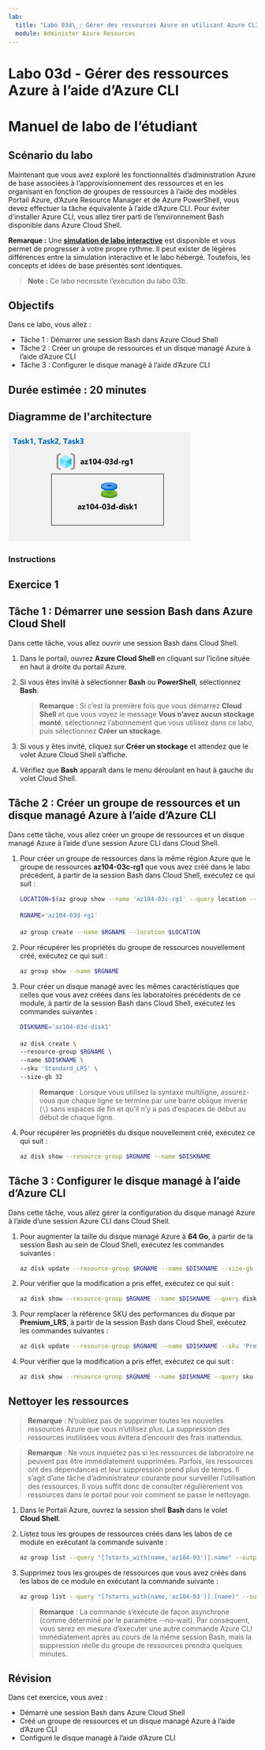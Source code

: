 ```yaml
---
lab:
  title: "Labo 03d\_: Gérer des ressources Azure en utilisant Azure CLI"
  module: Administer Azure Resources
---
```


# Labo 03d - Gérer des ressources Azure à l’aide d’Azure CLI
# Manuel de labo de l’étudiant

## Scénario du labo

Maintenant que vous avez exploré les fonctionnalités d’administration Azure de base associées à l’approvisionnement des ressources et en les organisant en fonction de groupes de ressources à l’aide des modèles Portail Azure, d’Azure Resource Manager et de Azure PowerShell, vous devez effectuer la tâche équivalente à l’aide d’Azure CLI. Pour éviter d’installer Azure CLI, vous allez tirer parti de l’environnement Bash disponible dans Azure Cloud Shell.

**Remarque :** Une **[simulation de labo interactive](https://mslabs.cloudguides.com/guides/AZ-104%20Exam%20Guide%20-%20Microsoft%20Azure%20Administrator%20Exercise%207)** est disponible et vous permet de progresser à votre propre rythme. Il peut exister de légères différences entre la simulation interactive et le labo hébergé. Toutefois, les concepts et idées de base présentés sont identiques. 

>**Note :** Ce labo nécessite l’exécution du labo 03b.

## Objectifs

Dans ce labo, vous allez :

+ Tâche 1 : Démarrer une session Bash dans Azure Cloud Shell
+ Tâche 2 : Créer un groupe de ressources et un disque managé Azure à l’aide d’Azure CLI
+ Tâche 3 : Configurer le disque managé à l’aide d’Azure CLI

## Durée estimée : 20 minutes

## Diagramme de l'architecture

![image](../media/lab03d.png)

### Instructions

## Exercice 1

## Tâche 1 : Démarrer une session Bash dans Azure Cloud Shell

Dans cette tâche, vous allez ouvrir une session Bash dans Cloud Shell. 

1. Dans le portail, ouvrez **Azure Cloud Shell** en cliquant sur l’icône située en haut à droite du portail Azure.

1. Si vous êtes invité à sélectionner **Bash** ou **PowerShell**, sélectionnez **Bash**. 

    >**Remarque** : Si c’est la première fois que vous démarrez **Cloud Shell** et que vous voyez le message **Vous n’avez aucun stockage monté**, sélectionnez l’abonnement que vous utilisez dans ce labo, puis sélectionnez **Créer un stockage**. 

1. Si vous y êtes invité, cliquez sur **Créer un stockage** et attendez que le volet Azure Cloud Shell s’affiche. 

1. Vérifiez que **Bash** apparaît dans le menu déroulant en haut à gauche du volet Cloud Shell.

## Tâche 2 : Créer un groupe de ressources et un disque managé Azure à l’aide d’Azure CLI

Dans cette tâche, vous allez créer un groupe de ressources et un disque managé Azure à l’aide d’une session Azure CLI dans Cloud Shell.

1. Pour créer un groupe de ressources dans la même région Azure que le groupe de ressources **az104-03c-rg1** que vous avez créé dans le labo précédent, à partir de la session Bash dans Cloud Shell, exécutez ce qui suit :

   ```sh
   LOCATION=$(az group show --name 'az104-03c-rg1' --query location --out tsv)

   RGNAME='az104-03d-rg1'

   az group create --name $RGNAME --location $LOCATION
   ```
1. Pour récupérer les propriétés du groupe de ressources nouvellement créé, exécutez ce qui suit :

   ```sh
   az group show --name $RGNAME
   ```
1. Pour créer un disque managé avec les mêmes caractéristiques que celles que vous avez créées dans les laboratoires précédents de ce module, à partir de la session Bash dans Cloud Shell, exécutez les commandes suivantes :

   ```sh
   DISKNAME='az104-03d-disk1'

   az disk create \
   --resource-group $RGNAME \
   --name $DISKNAME \
   --sku 'Standard_LRS' \
   --size-gb 32
   ```
    >**Remarque** : Lorsque vous utilisez la syntaxe multiligne, assurez-vous que chaque ligne se termine par une barre oblique inverse (`\`) sans espaces de fin et qu’il n’y a pas d’espaces de début au début de chaque ligne.

1. Pour récupérer les propriétés du disque nouvellement créé, exécutez ce qui suit :

   ```sh
   az disk show --resource-group $RGNAME --name $DISKNAME
   ```

## Tâche 3 : Configurer le disque managé à l’aide d’Azure CLI

Dans cette tâche, vous allez gérer la configuration du disque managé Azure à l’aide d’une session Azure CLI dans Cloud Shell. 

1. Pour augmenter la taille du disque managé Azure à **64 Go**, à partir de la session Bash au sein de Cloud Shell, exécutez les commandes suivantes :

   ```sh
   az disk update --resource-group $RGNAME --name $DISKNAME --size-gb 64
   ```

1. Pour vérifier que la modification a pris effet, exécutez ce qui suit :

   ```sh
   az disk show --resource-group $RGNAME --name $DISKNAME --query diskSizeGB
   ```

1. Pour remplacer la référence SKU des performances du disque par **Premium_LRS**, à partir de la session Bash dans Cloud Shell, exécutez les commandes suivantes :

   ```sh
   az disk update --resource-group $RGNAME --name $DISKNAME --sku 'Premium_LRS'
   ```

1. Pour vérifier que la modification a pris effet, exécutez ce qui suit :

   ```sh
   az disk show --resource-group $RGNAME --name $DISKNAME --query sku
   ```

## Nettoyer les ressources

 > **Remarque** : N’oubliez pas de supprimer toutes les nouvelles ressources Azure que vous n’utilisez plus. La suppression des ressources inutilisées vous évitera d’encourir des frais inattendus.

 > **Remarque** :  Ne vous inquiétez pas si les ressources de laboratoire ne peuvent pas être immédiatement supprimées. Parfois, les ressources ont des dépendances et leur suppression prend plus de temps. Il s’agit d’une tâche d’administrateur courante pour surveiller l’utilisation des ressources. Il vous suffit donc de consulter régulièrement vos ressources dans le portail pour voir comment se passe le nettoyage. 

1. Dans le Portail Azure, ouvrez la session shell **Bash** dans le volet **Cloud Shell**.

1. Listez tous les groupes de ressources créés dans les labos de ce module en exécutant la commande suivante :

   ```sh
   az group list --query "[?starts_with(name,'az104-03')].name" --output tsv
   ```

1. Supprimez tous les groupes de ressources que vous avez créés dans les labos de ce module en exécutant la commande suivante :

   ```sh
   az group list --query "[?starts_with(name,'az104-03')].[name]" --output tsv | xargs -L1 bash -c 'az group delete --name $0 --no-wait --yes'
   ```

    >**Remarque** : La commande s’exécute de façon asynchrone (comme déterminé par le paramètre --no-wait). Par conséquent, vous serez en mesure d’exécuter une autre commande Azure CLI immédiatement après au cours de la même session Bash, mais la suppression réelle du groupe de ressources prendra quelques minutes.

## Révision

Dans cet exercice, vous avez :

- Démarré une session Bash dans Azure Cloud Shell
- Créé un groupe de ressources et un disque managé Azure à l’aide d’Azure CLI
- Configuré le disque managé à l’aide d’Azure CLI
